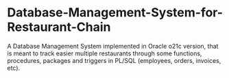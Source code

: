 # Database-Management-System-for-Restaurant-Chain
 
A Database Management System implemented in Oracle o21c version, that is meant to track easier multiple restaurants through some functions, procedures, packages and triggers in PL/SQL (employees, orders, invoices, etc).
